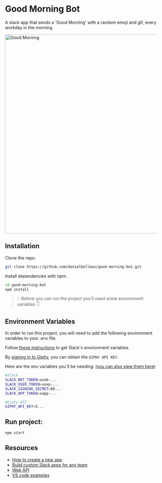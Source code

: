 # Good Morning Bot

A slack app that sends a 'Good Morning' with a random emoji and gif, every workday in the morning.

<img width="657" alt="Good Morning" src="https://user-images.githubusercontent.com/76179660/176921998-b35b24c0-0c5f-40c4-a8ca-5d65a1e2d87e.png">


## Installation

Clone the repo:

```bash
git clone https://github.com/danielbellmas/good-morning-bot.git
```

Install dependencies with npm:
```bash
cd good-morning-bot
npm install 
```

> :bulb: Before you can run the project you'll need some environment variables 👇


## Environment Variables

In order to run this project, you will need to add the following environment variables to your .env file.

Follow [these instructions](https://youtu.be/wEJQQA_oYeI?t=743) to get Slack's environment variables.

By [signing in to Giphy](https://developers.giphy.com/), you can obtain the `GIPHY API KEY`.

Here are the env variables you'll be needing: [(you can also view them here)](.env.example)
```bash
#Slack
SLACK_BOT_TOKEN=xoxb-...
SLACK_USER_TOKEN=xoxp-...
SLACK_SIGNING_SECRET=00...
SLACK_APP_TOKEN=xapp-...

#Giphy API
GIPHY_API_KEY=X...
```

## Run project:

```bash
npm start
```


## Resources

- [How to create a new app](https://api.slack.com/authentication/basics)
- [Build custom Slack apps for any team](https://youtu.be/wEJQQA_oYeI)
- [Web API](https://api.slack.com/methods?query=chat)
- [VS code examples](https://github.dev/slackapi/bolt-js/blob/main/examples/getting-started-typescript/src/app.ts)
